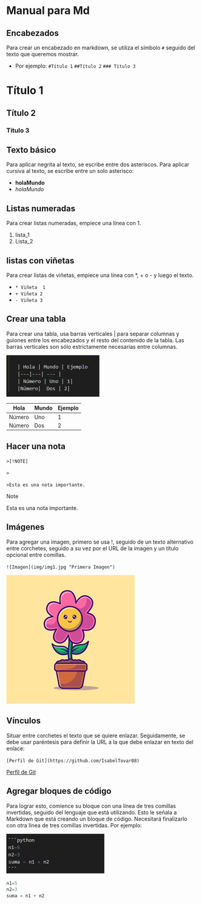 # Manual para Md
## Encabezados
Para  crear un encabezado en markdown, se utiliza el símbolo `#` seguido del texto que queremos mostrar.
* Por ejemplo:
`#Título 1`
`##Título 2`
`### Título 3`

# Título 1
## Título 2
### Título 3

## Texto básico
Para aplicar negrita al texto, se escribe entre dos asteriscos. Para aplicar cursiva al texto, se escribe entre un solo asterisco:
* **holaMundo**
* *holaMundo*

## Listas numeradas
Para crear listas numeradas, empiece una línea con 1. 
1. lista_1
2. Lista_2

## listas con viñetas
Para crear listas de viñetas, empiece una línea con *, + o - y luego el texto.
* `* Viñeta  1`
* `+ Viñeta 2`
* `- Viñeta 3`

## Crear una  tabla
Para crear una tabla, usa barras verticales | para separar columnas y guiones entre los encabezados y el resto del contenido de la tabla. Las barras verticales son sólo estrictamente necesarias entre columnas.

![tabla](img/ejemplo-tabla.png "Ejemplo de tabla")

   | Hola | Mundo | Ejemplo 
   |---|---| --- |
   | Número | Uno | 1|
   |Número|  Dos | 2|

## Hacer una nota
`>[!NOTE]`

`>`

`>Esta es una nota importante.`

>[!NOTE]
>
>Esta es una nota importante.

## Imágenes
Para agregar una imagen, primero se usa !, seguido de un texto alternativo entre corchetes, seguido a su vez por el URL de la imagen y un título opcional entre comillas.

   `![Imagen](img/img1.jpg "Primera Imagen")`

   ![Imagen](img/img1.jpg "Primera Imagen")

## Vínculos
Situar entre corchetes el texto que se quiere enlazar. Seguidamente, se debe usar paréntesis para definir la URL a la que debe enlazar en texto del enlace:

`[Perfil de Git](https://github.com/IsabelTovar08)`

[Perfil de Git](https://github.com/IsabelTovar08)

## Agregar bloques de código
Para lograr esto, comience su bloque con una línea de tres comillas invertidas, seguido del lenguaje que está utilizando. Esto le señala a Markdown que está creando un bloque de código. Necesitará finalizarlo con otra línea de tres comillas invertidas. Por ejemplo:

 ![Ejemplo_codigo](img/ejemplo_codigo.png "Ejemplo de bloque de código")

```python
n1=5
n2=3
suma = n1 + n2
```
